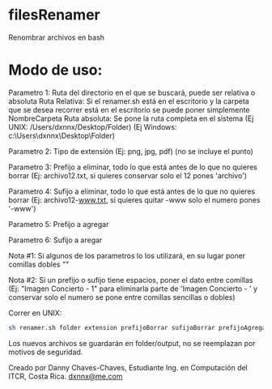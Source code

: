 # filesRenamer
Renombrar archivos en bash

# Modo de uso:
Parametro 1: Ruta del directorio en el que se buscará, puede ser relativa o absoluta
Ruta Relativa: Si el renamer.sh está en el escritorio y la carpeta que se desea recorrer está en el escritorio se puede poner simplemente NombreCarpeta
Ruta absoluta: Se pone la ruta completa en el sistema (Ej UNIX: /Users/dxnnx/Desktop/Folder) (Ej Windows: c:\Users\dxnnx\Desktop\Folder)

Parametro 2: Tipo de extensión (Ej: png, jpg, pdf) (no se incluye el punto)

Parametro 3: Prefijo a eliminar, todo lo que está antes de lo que no quieres borrar (Ej: archivo12.txt, si quieres conservar solo el 12 pones 'archivo')

Parametro 4: Sufijo a eliminar, todo lo que está antes de lo que no quieres borrar (Ej: archivo12-www.txt, si quieres quitar -www solo el numero pones '-www')

Parametro 5: Prefijo a agregar

Parametro 6: Sufijo a aregar

Nota #1: Si algunos de los parametros lo los utilizará, en su lugar poner comillas dobles ""

Nota #2: Si un prefijo o sufijo tiene espacios, poner el dato entre comillas (Ej: "Imagen Concierto - 1" para eliminarla parte de 'Imagen Concierto - ' y conservar solo el numero se pone entre comillas sencillas o dobles)

Correr en UNIX:
```sh
sh renamer.sh folder extension prefijoBorrar sufijoBorrar prefijoAgregar sufijoAgregar
```
Los nuevos archivos se guardarán en folder/output, no se reemplazan por motivos de seguridad.


Creado por Danny Chaves-Chaves, Estudiante Ing. en Computación del ITCR, Costa Rica.
dxnnx@me.com
